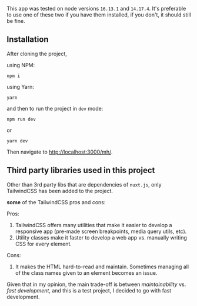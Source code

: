 This app was tested on node versions `16.13.1` and `14.17.4`. It's preferable to use one of these two if you have them installed, if you don't, it should still be fine.

## Installation

After cloning the project,

using NPM:

`npm i`

using Yarn:

`yarn`

and then to run the project in `dev` mode:

`npm run dev`

or

`yarn dev`

Then navigate to [http://localhost:3000/mh/](http://localhost:3000/mh/).

## Third party libraries used in this project

Other than 3rd party libs that are dependencies of `nuxt.js`, only TailwindCSS has been added to the project.

**some** of the TailwindCSS pros and cons:

Pros:

1. TailwindCSS offers many utilities that make it easier to develop a responsive app (pre-made screen breakpoints, media query utils, etc).
2. Utility classes make it faster to develop a web app vs. manually writing CSS for every element.

Cons:

1. It makes the HTML hard-to-read and maintain. Sometimes managing all of the class names given to an element becomes an issue.

Given that in my opinion, the main trade-off is between _maintainability_ vs. _fast development_, and this is a test project, I decided to go with fast development.
